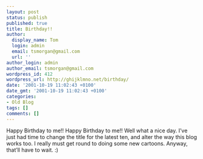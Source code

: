 ```yaml
---
layout: post
status: publish
published: true
title: Birthday!!
author:
  display_name: Tom
  login: admin
  email: tsmorgan@gmail.com
  url: ''
author_login: admin
author_email: tsmorgan@gmail.com
wordpress_id: 412
wordpress_url: http://ghijklmno.net/birthday/
date: '2001-10-19 11:02:43 +0100'
date_gmt: '2001-10-19 11:02:43 +0100'
categories:
- Old Blog
tags: []
comments: []
---
```

<!-- more -->

<!-- more -->
<p>Happy Birthday to me!! Happy Birthday to me!! Well what a nice day. I&#8217;ve just had time to change the title for the latest ten, and alter the way this blog works too. I really must get round to doing some new cartoons. Anyway, that&#8217;ll have to wait. :)</p>


